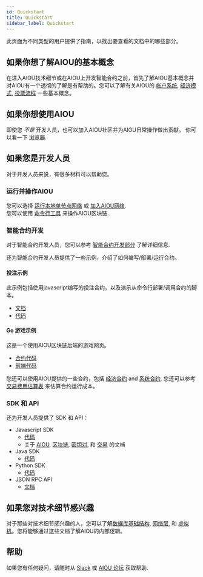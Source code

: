 ```yaml
---
id: Quickstart
title: Quickstart
sidebar_label: Quickstart
---
```


此页面为不同类型的用户提供了指南，以找出要查看的文档中的哪些部分。

## 如果你想了解AIOU的基本概念

在进入AIOU技术细节或在AIOU上开发智能合约之前，首先了解AIOU基本概念并对AIOU有一个透彻的了解是有帮助的。您可以了解有关AIOU的 [帐户系统](2-intro-of-aiou/Account.md), [经济模式](2-intro-of-aiou/Economic-model.md), [投票流程](2-intro-of-aiou/Vote.md) 一些基本概念。


## 如果你想使用AIOU

即使您 *不是* 开发人员，也可以加入AIOU社区并为AIOU日常操作做出贡献。
你可以看一下 [浏览器](https://www.aiouabc.com).

## 如果您是开发人员

对于开发人员来说，有很多材料可以帮助您。

### 运行并操作AIOU

您可以选择 [运行本地单节点网络](4-running-aiou-node/LocalServer.md) 或 [加入AIOU网络](4-running-aiou-node/Deployment.md).   
您可以使用 [命令行工具](4-running-aiou-node/iWallet.md) 来操作AIOU区块链.

### 智能合约开发

对于智能合约开发人员，您可以参考 [智能合约开发部分](3-smart-contract/ContractStart.md) 了解详细信息.   

还为智能合约开发人员提供了一些示例，介绍了如何编写/部署/运行合约。

#### 投注示例

此示例包括使用javascript编写的投注合约，以及演示从命令行部署/调用合约的脚本。

* [文档](5-lucky-bet/LuckyBet.md)
* [代码](https://github.com/aiou-official/luckybet_sample)

#### Go 游戏示例

这是一个使用AIOU区块链后端的游戏网页。   

* [合约代码](https://github.com/aiou-official/contracts/tree/master/demos)
* [前端代码](https://github.com/aiou-official/gobang)

您还可以使用AIOU提供的一些合约，包括 [经济合约](6-reference/EconContract.md) and [系统合约](6-reference/SystemContract.md). 您还可以参考 [交易费用估算表](6-reference/GasChargeTable.md) 来估算合约运行成本。

### SDK 和 API

还为开发人员提供了 SDK 和 API：

* Javascript SDK
	* [代码](https://github.com/aiou-official/aiou.js)
	* 关于 [AIOU](7-aiou-js/AIOU-class.md), [区块链](7-aiou-js/Blockchain-class.md), [密钥对](7-aiou-js/KeyPair-class.md), 和 [交易](7-aiou-js/Transaction-class.md) 的文档
* Java SDK
	* [代码](https://github.com/aiou-official/java-sdk)
* Python SDK
	* [代码](https://github.com/aiou-official/pyost)
* JSON RPC API
	* [文档](6-reference/API.md)

## 如果您对技术细节感兴趣

对于那些对技术细节感兴趣的人，您可以了解[数据库基础结构](2-intro-of-aiou/Database.md), [网络层](2-intro-of-aiou/Network-layer.md), 和 [虚拟机](2-intro-of-aiou/VM.md)。您将能够通过这些文档了解AIOU的内部逻辑。

## 帮助
如果您有任何疑问，请随时从 [Slack](https://aiou-community.slack.com) 或 [AIOU 论坛](https://forum.aiou.io) 获取帮助.
